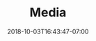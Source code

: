 ---
title: "Media"
date: 2018-10-03T16:43:47-07:00
draft: false

description: Follow Diesmo 5 on social by watching our YouTube videos, listening to our podcast, or reading our blog.
---